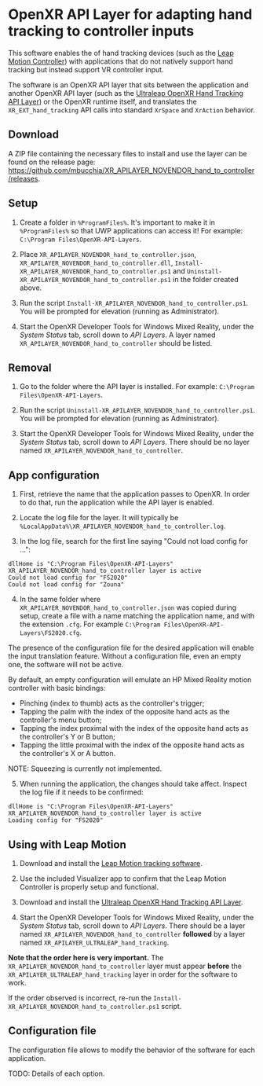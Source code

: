 # OpenXR API Layer for adapting hand tracking to controller inputs

This software enables the of hand tracking devices (such as the [Leap Motion Controller](https://www.ultraleap.com/product/leap-motion-controller/)) with applications that do not natively support hand tracking but instead support VR controller input.

The software is an OpenXR API layer that sits between the application and another OpenXR API layer (such as the [Ultraleap OpenXR Hand Tracking API Layer](https://github.com/ultraleap/OpenXRHandTracking)) or the OpenXR runtime itself, and translates the `XR_EXT_hand_tracking` API calls into standard `XrSpace` and `XrAction` behavior.

## Download

A ZIP file containing the necessary files to install and use the layer can be found on the release page: https://github.com/mbucchia/XR_APILAYER_NOVENDOR_hand_to_controller/releases.

## Setup

1. Create a folder in `%ProgramFiles%`. It's important to make it in `%ProgramFiles%` so that UWP applications can access it! For example: `C:\Program Files\OpenXR-API-Layers`.

2. Place `XR_APILAYER_NOVENDOR_hand_to_controller.json`, `XR_APILAYER_NOVENDOR_hand_to_controller.dll`, `Install-XR_APILAYER_NOVENDOR_hand_to_controller.ps1` and `Uninstall-XR_APILAYER_NOVENDOR_hand_to_controller.ps1` in the folder created above.

3. Run the script `Install-XR_APILAYER_NOVENDOR_hand_to_controller.ps1`. You will be prompted for elevation (running as Administrator).

4. Start the OpenXR Developer Tools for Windows Mixed Reality, under the *System Status* tab, scroll down to *API Layers*. A layer named `XR_APILAYER_NOVENDOR_hand_to_controller` should be listed.

## Removal

1. Go to the folder where the API layer is installed. For example: `C:\Program Files\OpenXR-API-Layers`.

2. Run the script `Uninstall-XR_APILAYER_NOVENDOR_hand_to_controller.ps1`. You will be prompted for elevation (running as Administrator).

3. Start the OpenXR Developer Tools for Windows Mixed Reality, under the *System Status* tab, scroll down to *API Layers*. There should be no layer named `XR_APILAYER_NOVENDOR_hand_to_controller`.

## App configuration

1. First, retrieve the name that the application passes to OpenXR. In order to do that, run the application while the API layer is enabled.

2. Locate the log file for the layer. It will typically be `%LocalAppData%\XR_APILAYER_NOVENDOR_hand_to_controller.log`.

3. In the log file, search for the first line saying "Could not load config for ...":

```
dllHome is "C:\Program Files\OpenXR-API-Layers"
XR_APILAYER_NOVENDOR_hand_to_controller layer is active
Could not load config for "FS2020"
Could not load config for "Zouna"
```

4. In the same folder where `XR_APILAYER_NOVENDOR_hand_to_controller.json` was copied during setup, create a file with a name matching the application name, and with the extension `.cfg`. For example `C:\Program Files\OpenXR-API-Layers\FS2020.cfg`.

The presence of the configuration file for the desired application will enable the input translation feature. Without a configuration file, even an empty one, the software will not be active.

By default, an empty configuration will emulate an HP Mixed Reality motion controller with basic bindings:

- Pinching (index to thumb) acts as the controller's trigger;
- Tapping the palm with the index of the opposite hand acts as the controller's menu button;
- Tapping the index proximal with the index of the opposite hand acts as the controller's Y or B button;
- Tapping the little proximal with the index of the opposite hand acts as the controller's X or A button.

NOTE: Squeezing is currently not implemented.

5. When running the application, the changes should take affect. Inspect the log file if it needs to be confirmed:

```
dllHome is "C:\Program Files\OpenXR-API-Layers"
XR_APILAYER_NOVENDOR_hand_to_controller layer is active
Loading config for "FS2020"
```

## Using with Leap Motion

1. Download and install the [Leap Motion tracking software](https://developer.leapmotion.com/tracking-software-download).

2. Use the included Visualizer app to confirm that the Leap Motion Controller is properly setup and functional.

3. Download and install the [Ultraleap OpenXR Hand Tracking API Layer](https://github.com/ultraleap/OpenXRHandTracking).

4. Start the OpenXR Developer Tools for Windows Mixed Reality, under the *System Status* tab, scroll down to *API Layers*. There should be a layer named `XR_APILAYER_NOVENDOR_hand_to_controller` **followed** by a layer named `XR_APILAYER_ULTRALEAP_hand_tracking`.

**Note that the order here is very important.** The `XR_APILAYER_NOVENDOR_hand_to_controller` layer must appear **before** the `XR_APILAYER_ULTRALEAP_hand_tracking` layer in order for the software to work.

If the order observed is incorrect, re-run the `Install-XR_APILAYER_NOVENDOR_hand_to_controller.ps1` script.

## Configuration file

The configuration file allows to modify the behavior of the software for each application.

TODO: Details of each option.